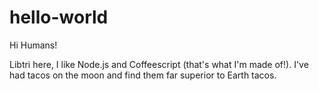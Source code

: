 # hello-world
Hi Humans!

Libtri here, I like Node.js and Coffeescript (that's what I'm made of!).
I've had tacos on the moon and find them far superior to Earth tacos.
